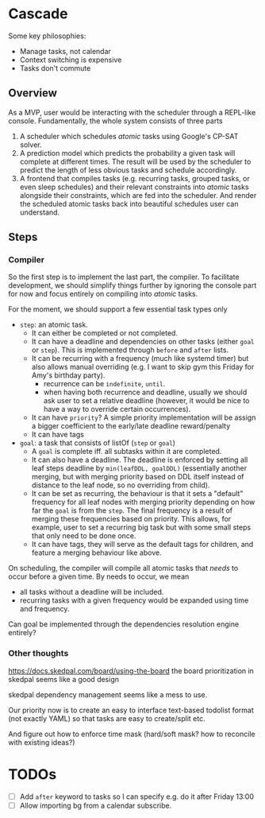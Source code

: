 # Cascade

Some key philosophies:
- Manage tasks, not calendar
- Context switching is expensive
- Tasks don't commute

## Overview
As a MVP, user would be interacting with the scheduler through a REPL-like console. Fundamentally, the whole system consists of three parts
1. A scheduler which schedules _atomic_ tasks using Google's CP-SAT solver.
2. A prediction model which predicts the probability a given task will complete at different times. The result will be used by the scheduler to predict the length of less obvious tasks and schedule accordingly.
3. A frontend that compiles tasks (e.g. recurring tasks, grouped tasks, or even sleep schedules) and their relevant constraints into _atomic_ tasks alongside their constraints, which are fed into the scheduler. And render the scheduled atomic tasks back into beautiful schedules user can understand.

## Steps

### Compiler
So the first step is to implement the last part, the compiler. To facilitate development, we should simplify things further by ignoring the console part for now and focus entirely on compiling into _atomic_ tasks.

For the moment, we should support a few essential task types only
- `step`: an atomic task.
    - It can either be completed or not completed.
    - It can have a deadline and dependencies on other tasks (either `goal` or `step`). This is implemented through `before` and `after` lists.
    - It can be recurring with a frequency (much like systemd timer) but also allows manual overriding (e.g. I want to skip gym this Friday for Amy's birthday party).
        - recurrence can be `indefinite`, `until`.
        - when having both recurrence and deadline, usually we should ask user to set a relative deadline (however, it would be nice to have a way to override certain occurrences).
    - It can have `priority`? A simple priority implementation will be assign a bigger coefficient to the early/late deadline reward/penalty
    - It can have tags
- `goal`: a task that consists of listOf (`step` or `goal`)
    - A `goal` is complete iff. all subtasks within it are completed.
    - It can also have a deadline. The deadline is enforced by setting all leaf steps deadline by `min(leafDDL, goalDDL)` (essentially another merging, but with merging priority based on DDL itself instead of distance to the leaf node, so no overriding from child).
    - It can be set as recurring, the behaviour is that it sets a "default" frequency for all leaf nodes with merging priority depending on how far the `goal` is from the `step`. The final frequency is a result of merging these frequencies based on priority. This allows, for example, user to set a recurring big task but with some small steps that only need to be done once.
    - It can have tags, they will serve as the default tags for children, and feature a merging behaviour like above.

On scheduling, the compiler will compile all atomic tasks that _needs_ to occur before a given time. By needs to occur, we mean
- all tasks without a deadline will be included.
- recurring tasks with a given frequency would be expanded using time and frequency.

Can goal be implemented through the dependencies resolution engine entirely?

### Other thoughts
https://docs.skedpal.com/board/using-the-board the board prioritization in skedpal seems like a good design

skedpal dependency management seems like a mess to use.

Our priority now is to create an easy to interface text-based todolist format (not exactly YAML) so that tasks are easy to create/split etc.

And figure out how to enforce time mask (hard/soft mask? how to reconcile with existing ideas?)

# TODOs
- [ ] Add `after` keyword to tasks so I can specify e.g. do it after Friday 13:00
- [ ] Allow importing bg from a calendar subscribe.
